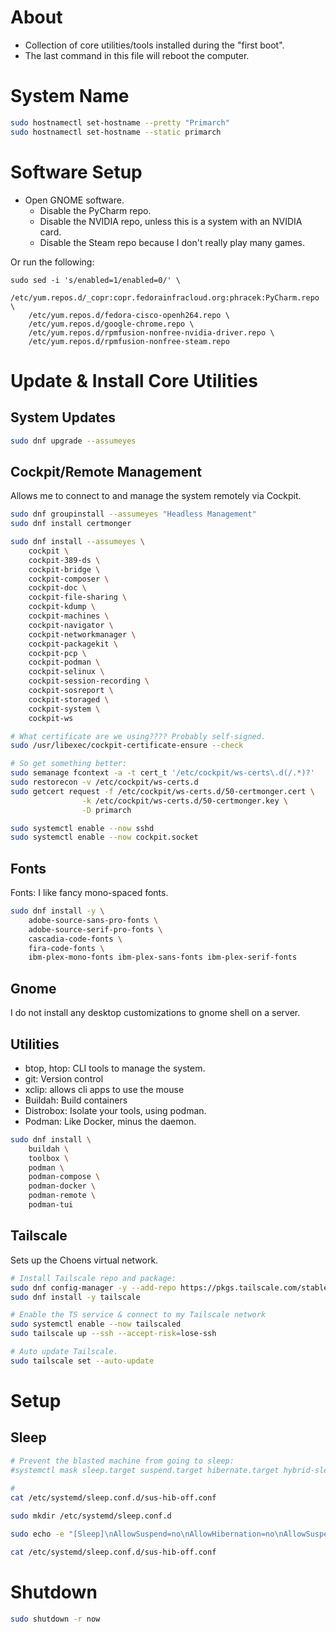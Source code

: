 # About

- Collection of core utilities/tools installed during the "first boot".
- The last command in this file will reboot the computer.



# System Name

```bash
sudo hostnamectl set-hostname --pretty "Primarch"
sudo hostnamectl set-hostname --static primarch
```



# Software Setup

- Open GNOME software.
    - Disable the PyCharm repo.
    - Disable the NVIDIA repo, unless this is a system with an NVIDIA card.
    - Disable the Steam repo because I don't really play many games.

Or run the following:

```
sudo sed -i 's/enabled=1/enabled=0/' \
    /etc/yum.repos.d/_copr:copr.fedorainfracloud.org:phracek:PyCharm.repo \
    /etc/yum.repos.d/fedora-cisco-openh264.repo \
    /etc/yum.repos.d/google-chrome.repo \
    /etc/yum.repos.d/rpmfusion-nonfree-nvidia-driver.repo \
    /etc/yum.repos.d/rpmfusion-nonfree-steam.repo
```



# Update & Install Core Utilities

## System Updates

```bash
sudo dnf upgrade --assumeyes
```

## Cockpit/Remote Management

Allows me to connect to and manage the system remotely via Cockpit.

```bash
sudo dnf groupinstall --assumeyes "Headless Management"
sudo dnf install certmonger

sudo dnf install --assumeyes \
    cockpit \
    cockpit-389-ds \
    cockpit-bridge \
    cockpit-composer \
    cockpit-doc \
    cockpit-file-sharing \
    cockpit-kdump \
    cockpit-machines \
    cockpit-navigator \
    cockpit-networkmanager \
    cockpit-packagekit \
    cockpit-pcp \
    cockpit-podman \
    cockpit-selinux \
    cockpit-session-recording \
    cockpit-sosreport \
    cockpit-storaged \
    cockpit-system \
    cockpit-ws

# What certificate are we using???? Probably self-signed.
sudo /usr/libexec/cockpit-certificate-ensure --check

# So get something better:
sudo semanage fcontext -a -t cert_t '/etc/cockpit/ws-certs\.d(/.*)?'
sudo restorecon -v /etc/cockpit/ws-certs.d
sudo getcert request -f /etc/cockpit/ws-certs.d/50-certmonger.cert \
                -k /etc/cockpit/ws-certs.d/50-certmonger.key \
                -D primarch

sudo systemctl enable --now sshd
sudo systemctl enable --now cockpit.socket
```

## Fonts

Fonts: I like fancy mono-spaced fonts.

```bash
sudo dnf install -y \
    adobe-source-sans-pro-fonts \
    adobe-source-serif-pro-fonts \
    cascadia-code-fonts \
    fira-code-fonts \
    ibm-plex-mono-fonts ibm-plex-sans-fonts ibm-plex-serif-fonts
```

## Gnome

I do not install any desktop customizations to gnome shell on a server.

## Utilities

- btop, htop: CLI tools to manage the system.
- git: Version control
- xclip: allows cli apps to use the mouse
- Buildah: Build containers
- Distrobox: Isolate your tools, using podman.
- Podman: Like Docker, minus the daemon.


```bash
sudo dnf install \
    buildah \
    toolbox \
    podman \
    podman-compose \
    podman-docker \
    podman-remote \
    podman-tui
```

## Tailscale

Sets up the Choens virtual network.

```bash
# Install Tailscale repo and package:
sudo dnf config-manager -y --add-repo https://pkgs.tailscale.com/stable/fedora/tailscale.repo
sudo dnf install -y tailscale

# Enable the TS service & connect to my Tailscale network
sudo systemctl enable --now tailscaled
sudo tailscale up --ssh --accept-risk=lose-ssh

# Auto update Tailscale.
sudo tailscale set --auto-update
```



# Setup

## Sleep

```bash
# Prevent the blasted machine from going to sleep:
#systemctl mask sleep.target suspend.target hibernate.target hybrid-sleep.target
    
# 
cat /etc/systemd/sleep.conf.d/sus-hib-off.conf 

sudo mkdir /etc/systemd/sleep.conf.d

sudo echo -e "[Sleep]\nAllowSuspend=no\nAllowHibernation=no\nAllowSuspendThenHibernate=no\nAllowHybridSleep=no" >> /etc/systemd/sleep.conf.d/sus-hib-off.conf

cat /etc/systemd/sleep.conf.d/sus-hib-off.conf
```



# Shutdown

```bash
sudo shutdown -r now
```
